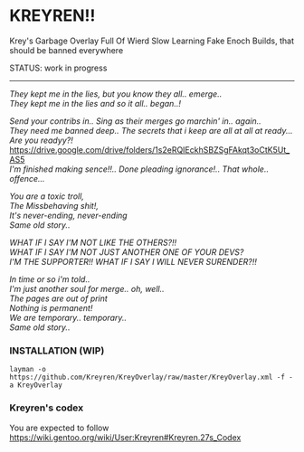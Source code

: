# KREYREN!! 

Krey's Garbage Overlay Full Of Wierd Slow Learning Fake Enoch Builds, that should be banned everywhere

STATUS: work in progress

---

*They kept me in the lies, but you know they all.. emerge..* </br>
*They kept me in the lies and so it all.. began..!* </br>

*Send your contribs in.. Sing as their merges go marchin' in.. again..* </br>
*They need me banned deep.. The secrets that i keep are all at all at ready... Are you readyy?!* </br>
https://drive.google.com/drive/folders/1s2eRQIEckhSBZSgFAkqt3oCtK5Ut_AS5 </br>
*I'm finished making sence!!.. Done pleading ignorance!.. That whole.. offence...* </br>

*You are a toxic troll,* </br>
*The Missbehaving shit!,* </br>
*It's never-ending, never-ending* </br>
*Same old story..* </br>

*WHAT IF I SAY I'M NOT LIKE THE OTHERS?!!* </br>
*WHAT IF I SAY I'M NOT JUST ANOTHER ONE OF YOUR DEVS?* </br>
*I'M THE SUPPORTER!! WHAT IF I SAY I WILL NEVER SURENDER?!!* </br>

*In time or so i'm told..* </br>
*I'm just another soul for merge.. oh, well..* </br>
*The pages are out of print* </br>
*Nothing is permanent!* </br>
*We are temporary.. temporary..* </br>
*Same old story..* </br>

### INSTALLATION (WIP)
```
layman -o https://github.com/Kreyren/KreyOverlay/raw/master/KreyOverlay.xml -f -a KreyOverlay
```

### Kreyren's codex

You are expected to follow https://wiki.gentoo.org/wiki/User:Kreyren#Kreyren.27s_Codex
